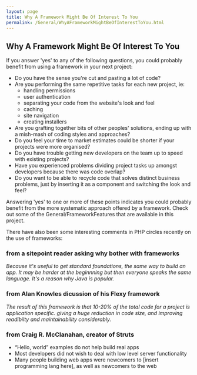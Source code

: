 ```yaml
---
layout: page
title: Why A Framework Might Be Of Interest To You
permalink: /General/WhyAFrameworkMightBeOfInterestToYou.html
---
```


<!-- Name: General/WhyAFrameworkMightBeOfInterestToYou -->
<!-- Version: 6 -->
<!-- Last-Modified: 2006/07/03 21:45:12 -->
<!-- Author: lakiboy -->
## Why A Framework Might Be Of Interest To You
If you answer 'yes' to any of the following questions, you could probably benefit from using a framework in your next project:
  * Do you have the sense you're cut and pasting a lot of code?
  * Are you performing the same repetitive tasks for each new project, ie: 
	* handling permissions
	* user authentication
	* separating your code from the website's look and feel
	* caching
	* site navigation
	* creating installers
  * Are you grafting together bits of other peoples' solutions, ending up with a mish-mash of coding styles and approaches?
  * Do you feel your time to market estimates could be shorter if your projects were more organised?
  * Do you have trouble getting new developers on the team up to speed with existing projects?
  * Have you experienced problems dividing project tasks up amongst developers because there was code overlap?
  * Do you want to be able to recycle code that solves distinct business problems, just by inserting it as a component and switching the look and feel?

Answering 'yes' to one or more of these points indicates you could probably benefit from the more systematic approach offered by a framework.  Check out some of the General/FrameworkFeatures that are available in this project.

There have also been some interesting comments in PHP circles recently on the use of frameworks:

### from a sitepoint reader asking why bother with frameworks
_Because it's useful to get standard foundations, the same way to build an app. It may be harder at the beginnning but then everyone speaks the same language. It's a reason why Java is popular._

### from Alan Knowles dicussion of his Flexy framework
_The result of this framework is that 10-20% of the total code for a project is application specific. giving a huge reduction in code size, and improving readibilty and maintainability considerably._

### from Craig R. McClanahan, creator of Struts
 * “Hello, world” examples do not help build real apps
 * Most developers did not wish to deal with low level server functionality
 * Many people building web apps were newcomers to [insert programming lang here], as well as newcomers to the web
